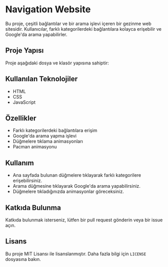 # Navigation Website

Bu proje, çeşitli bağlantılar ve bir arama işlevi içeren bir gezinme web sitesidir. Kullanıcılar, farklı kategorilerdeki bağlantılara kolayca erişebilir ve Google'da arama yapabilirler.

## Proje Yapısı

Proje aşağıdaki dosya ve klasör yapısına sahiptir:

## Kullanılan Teknolojiler

- HTML
- CSS
- JavaScript

## Özellikler

- Farklı kategorilerdeki bağlantılara erişim
- Google'da arama yapma işlevi
- Düğmelere tıklama animasyonları
- Pacman animasyonu

## Kullanım

- Ana sayfada bulunan düğmelere tıklayarak farklı kategorilere erişebilirsiniz.
- Arama düğmesine tıklayarak Google'da arama yapabilirsiniz.
- Düğmelere tıkladığınızda animasyonlar göreceksiniz.

## Katkıda Bulunma

Katkıda bulunmak isterseniz, lütfen bir pull request gönderin veya bir issue açın.

## Lisans

Bu proje MIT Lisansı ile lisanslanmıştır. Daha fazla bilgi için `LICENSE` dosyasına bakın.
